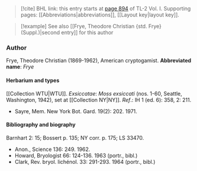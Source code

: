 > [!cite] BHL link: this entry starts at [page 894](https://www.biodiversitylibrary.org/page/33121025) of TL-2 Vol. I.
> Supporting pages: [[Abbreviations|abbreviations]], [[Layout key|layout key]].

> [!example] See also [[Frye, Theodore Christian {std. Frye} (Suppl.)|second entry]] for this author

### Author

Frye, Theodore Christian (1869-1962), American cryptogamist. 
**Abbreviated name**: *Frye*

#### Herbarium and types

[[Collection WTU|WTU]].
*Exsiccatae*: *Moss exsiccati* (nos. 1-60, Seattle, Washington, 1942), set at [[Collection NY|NY]].
*Ref*.: IH 1 (ed. 6): 358, 2: 211.
- Sayre, Mem. New York Bot. Gard. 19(2): 202. 1971.

#### Bibliography and biography

Barnhart 2: 15; Bossert p. 135; NY corr. p. 175; LS 33470.
- Anon., Science 136: 249. 1962.
- Howard, Bryologist 66: 124-136. 1963 (portr., bibl.)
- Clark, Rev. bryol. lichénol. 33: 291-293. 1964 (portr., bibl.)

